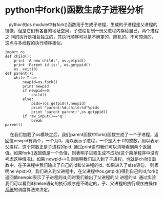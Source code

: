 # python中fork()函数生成子进程分析

   python的os
module中有fork()函数用于生成子进程，生成的子进程是父进程的镜像，但是它们有各自的地址空间，子进程复制一份父进程内存给自己，两个进程之
间的执行是相互独立的，其执行顺序可以是不确定的、随机的、不可预测的，这点与多线程的执行顺序相似。

    
    
    import os
    def child():
        print 'A new child:', os.getpid()
        print 'Parent id is:', os.getppid()
        os._exit(0)
    def parent():
        while True:
            newpid=os.fork()
            print newpid
            if newpid==0:
                child()
            else:
                pids=(os.getpid(),newpid)
                print "parent:%d,child:%d"%pids
                print "parent parent:",os.getppid()       
            if raw_input()=='q':
                break
    parent()

    在我们加载了os模块之后，我们parent函数中fork()函数生成了一个子进程，返回值newpid有两个，一个为0，用以表示子进程，一个是大于
0的整数，用以表示父进程，这个常数正是子进程的pid.
通过print语句我们可以清晰看到两个返回值。如果fork()返回值是一个负值，则表明子进程生成不成功(这个简单程序中没有考虑这种情况)。如果
newpid==0,则表明我们进入到了子进程，也就是child()函数中，在子进程中我们输出了自己的id和父进程的id。如果进入了else语句， 则表明ne
wpid>0，我们进入到父进程中，在父进程中os.getpid()得到自己的id,fork()返回值newpid表示了子进程的id,同时我们输出了父进程的父
进程的id. 通过实验我们可以看到if和else语句的执行顺序是不确定的，子、父进程的执行顺序由操作[系统](http://www.2cto.com/os/
)的调度算法来决定。  

  

